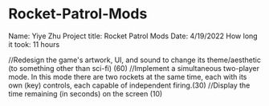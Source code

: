 # Rocket-Patrol-Mods

Name: Yiye Zhu
Project title: Rocket Patrol Mods
Date: 4/19/2022
How long it took: 11 hours

//Redesign the game's artwork, UI, and sound to change its theme/aesthetic (to something other than sci-fi) (60)
//Implement a simultaneous two-player mode. In this mode there are two rockets at the same time, each with its own (key) controls, each capable of independent firing.(30)
//Display the time remaining (in seconds) on the screen (10)
